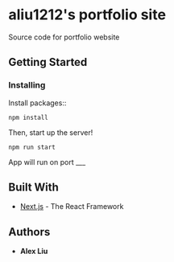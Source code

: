 # aliu1212's portfolio site

Source code for portfolio website

## Getting Started

### Installing

Install packages::

```
npm install
```

Then, start up the server!

```
npm run start
```

App will run on port ___


## Built With

* [Next.js](https://nextjs.org/) - The React Framework

## Authors

* **Alex Liu** 


